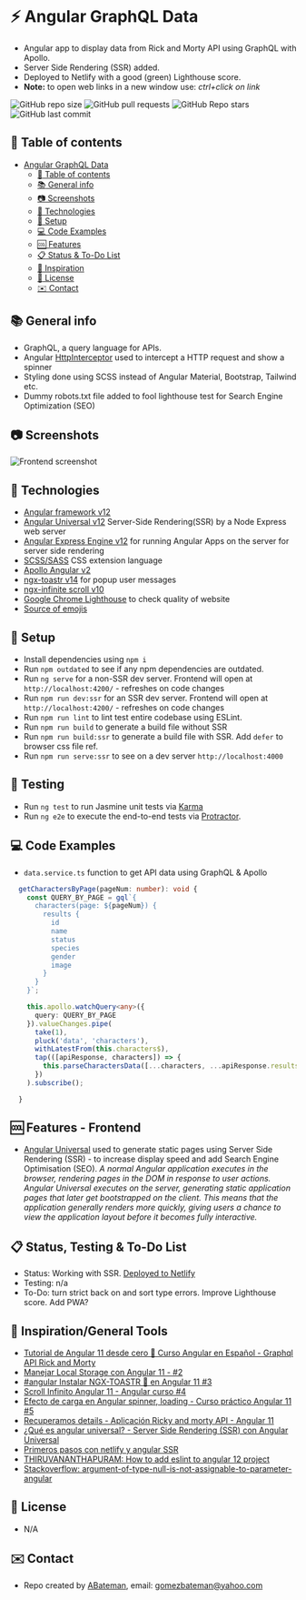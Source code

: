 # :zap: Angular GraphQL Data

* Angular app to display data from Rick and Morty API using GraphQL with Apollo.
* Server Side Rendering (SSR) added.
* Deployed to Netlify with a good (green) Lighthouse score.
* **Note:** to open web links in a new window use: _ctrl+click on link_

![GitHub repo size](https://img.shields.io/github/repo-size/AndrewJBateman/angular-graphql-data?style=plastic)
![GitHub pull requests](https://img.shields.io/github/issues-pr/AndrewJBateman/angular-graphql-data?style=plastic)
![GitHub Repo stars](https://img.shields.io/github/stars/AndrewJBateman/angular-graphql-data?style=plastic)
![GitHub last commit](https://img.shields.io/github/last-commit/AndrewJBateman/angular-graphql-data?style=plastic)

## :page_facing_up: Table of contents

* [Angular GraphQL Data](#angular-graphql-data)
  * [:page_facing_up: Table of contents](#page_facing_up-table-of-contents)
  * [:books: General info](#books-general-info)
  * [:camera: Screenshots](#camera-screenshots)
  * [:signal_strength: Technologies](#signal_strength-technologies)
  * [:floppy_disk: Setup](#floppy_disk-setup)
  * [:computer: Code Examples](#computer-code-examples)
  * [:cool: Features](#cool-features)
  * [:clipboard: Status & To-Do List](#clipboard-status--to-do-list)
  * [:clap: Inspiration](#clap-inspiration)
  * [:file_folder: License](#file_folder-license)
  * [:envelope: Contact](#envelope-contact)
## :books: General info

* GraphQL, a query language for APIs.
* Angular [HttpInterceptor](https://angular.io/api/common/http/HttpInterceptor) used to intercept a HTTP request and show a spinner
* Styling done using SCSS instead of Angular Material, Bootstrap, Tailwind etc.
* Dummy robots.txt file added to fool lighthouse test for Search Engine Optimization (SEO)

## :camera: Screenshots

![Frontend screenshot](./imgs/list.png)

## :signal_strength: Technologies

* [Angular framework v12](https://angular.io/)
* [Angular Universal v12](https://angular.io/guide/universal) Server-Side Rendering(SSR) by a Node Express web server
* [Angular Express Engine v12](https://www.npmjs.com/package/@nguniversal/express-engine) for running Angular Apps on the server for server side rendering
* [SCSS/SASS](https://sass-lang.com/) CSS extension language
* [Apollo Angular v2](https://apollo-angular.com/docs/)
* [ngx-toastr v14](https://www.npmjs.com/package/ngx-toastr) for popup user messages
* [ngx-infinite scroll v10](https://www.npmjs.com/package/ngx-infinite-scroll)
* [Google Chrome Lighthouse](https://developers.google.com/web/tools/lighthouse) to check quality of website
* [Source of emojis](https://emojipedia.org/)

## :floppy_disk: Setup

* Install dependencies using `npm i`
* Run `npm outdated` to see if any npm dependencies are outdated.
* Run `ng serve` for a non-SSR dev server. Frontend will open at `http://localhost:4200/` - refreshes on code changes
* Run `npm run dev:ssr` for an SSR dev server. Frontend will open at `http://localhost:4200/` - refreshes on code changes
* Run `npm run lint` to lint test entire codebase using ESLint.
* Run `npm run build` to generate a build file without SSR
* Run `npm run build:ssr` to generate a build file with SSR. Add `defer` to browser css file ref.
* Run `npm run serve:ssr` to see on a dev server `http://localhost:4000`

## :wrench: Testing

* Run `ng test` to run Jasmine unit tests via [Karma](https://karma-runner.github.io)
* Run `ng e2e` to execute the end-to-end tests via [Protractor](http://www.protractortest.org/).

## :computer: Code Examples

* `data.service.ts` function to get API data using GraphQL & Apollo

```typescript
  getCharactersByPage(pageNum: number): void {
    const QUERY_BY_PAGE = gql`{
      characters(page: ${pageNum}) {
        results {
          id
          name
          status
          species
          gender
          image
        }
      }
    }`;

    this.apollo.watchQuery<any>({
      query: QUERY_BY_PAGE
    }).valueChanges.pipe(
      take(1),
      pluck('data', 'characters'),
      withLatestFrom(this.characters$),
      tap(([apiResponse, characters]) => {
        this.parseCharactersData([...characters, ...apiResponse.results]);
      })
    ).subscribe();

  }
```

## :cool: Features - Frontend

* [Angular Universal](https://angular.io/guide/universal) used to generate static pages using Server Side Rendering (SSR) - to increase display speed and add Search Engine Optimisation (SEO). _A normal Angular application executes in the browser, rendering pages in the DOM in response to user actions. Angular Universal executes on the server, generating static application pages that later get bootstrapped on the client. This means that the application generally renders more quickly, giving users a chance to view the application layout before it becomes fully interactive._

## :clipboard: Status, Testing & To-Do List

* Status: Working with SSR. [Deployed to Netlify](https://naughty-turing-cf7a1b.netlify.app/character-list)
* Testing: n/a
* To-Do: turn strict back on and sort type errors. Improve Lighthouse score. Add PWA?

## :clap: Inspiration/General Tools

* [Tutorial de Angular 11 desde cero 📕 Curso Angular en Español - Graphql API Rick and Morty](https://www.youtube.com/watch?v=dy6GEHWLwrs)
* [Manejar Local Storage con Angular 11 - #2](https://www.youtube.com/watch?v=PgI3jo95F5c)
* [#angular Instalar NGX-TOASTR 🔔 en Angular 11 #3](https://www.youtube.com/watch?v=7UJw-PJjKuk&t=8s)
* [Scroll Infinito Angular 11 - Angular curso #4](https://www.youtube.com/watch?v=bAnUkyawtAY)
* [Efecto de carga en Angular spinner, loading - Curso práctico Angular 11 #5](https://www.youtube.com/watch?v=uQprcZ0FYMw)
* [Recuperamos details - Aplicación Ricky and morty API - Angular 11](https://www.youtube.com/watch?v=70jrlNJ3YsM)
* [¿Qué es angular universal? - Server Side Rendering (SSR) con Angular Universal](https://www.youtube.com/watch?v=2eksE5hlbmQ)
* [Primeros pasos con netlify y angular SSR](https://www.youtube.com/watch?v=Zshv21H1M2A)
* [THIRUVANANTHAPURAM: How to add eslint to angular 12 project](https://www.youtube.com/watch?v=Km7RuJEfE0c)
* [Stackoverflow: argument-of-type-null-is-not-assignable-to-parameter-angular](https://stackoverflow.com/questions/67025848/argument-of-type-null-is-not-assignable-to-parameter-angular)

## :file_folder: License

* N/A

## :envelope: Contact

* Repo created by [ABateman](https://github.com/AndrewJBateman), email: gomezbateman@yahoo.com
